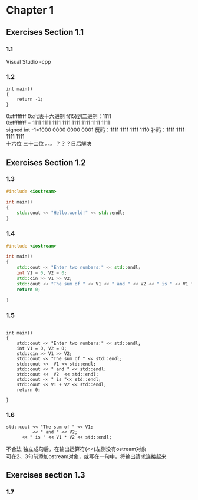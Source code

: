 # Chapter 1
## Exercises Section 1.1
### 1.1
Visual Studio -cpp
### 1.2
```
int main()
{
    return -1; 
}
```
0xffffffff  0x代表十六进制 f(15)到二进制：1111  
0xffffffff = 1111 1111 1111 1111 1111 1111 1111 1111  
signed int -1=1000 0000 0000 0001 反码：1111 1111 1111 1110 补码：1111 1111 1111 1111   
十六位 三十二位 。。。？？？日后解决  
## Exercises Section 1.2
### 1.3
```C++
#include <iostream>

int main()
{
	std::cout << "Hello,world!" << std::endl;
}
```
### 1.4
```C++
#include <iostream>

int main()
{
	std::cout << "Enter two numbers:" << std::endl;
	int V1 = 0, V2 = 0;
	std::cin >> V1 >> V2;
	std::cout << "The sum of " << V1 << " and " << V2 << " is " << V1 * V2 << std::endl;
	return 0;
  
}
```
### 1.5
```#include <iostream>

int main()
{
	std::cout << "Enter two numbers:" << std::endl;
	int V1 = 0, V2 = 0;
	std::cin >> V1 >> V2;
	std::cout << "The sum of " << std::endl;
	std::cout <<  V1 << std::endl;
	std::cout << " and " << std::endl;
	std::cout <<  V2  << std::endl;
	std::cout << " is "<< std::endl;
	std::cout << V1 + V2 << std::endl;
	return 0;

}
```
### 1.6
```
std::cout << "The sum of " << V1; 
          << " and " << V2; 
	  << " is " << V1 * V2 << std::endl;
```
不合法 独立成句后，在输出运算符(<<)左侧没有ostream对象   
可在2、3句前添加ostream对象，或写在一句中，将输出请求连接起来   
## Exercises section 1.3
### 1.7


























